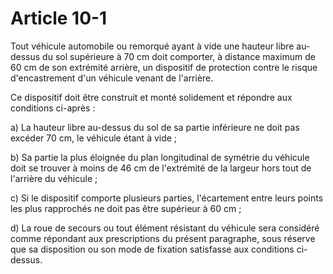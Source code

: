 # Article 10-1

Tout véhicule automobile ou remorqué ayant à vide une hauteur libre au-dessus du sol supérieure à 70 cm doit comporter, à distance maximum de 60 cm de son extrémité arrière, un dispositif de protection contre le risque d'encastrement d'un véhicule venant de l'arrière.

Ce dispositif doit être construit et monté solidement et répondre aux conditions ci-après :

a) La hauteur libre au-dessus du sol de sa partie inférieure ne doit pas excéder 70 cm, le véhicule étant à vide ;

b) Sa partie la plus éloignée du plan longitudinal de symétrie du véhicule doit se trouver à moins de 46 cm de l'extrémité de la largeur hors tout de l'arrière du véhicule ;

c) Si le dispositif comporte plusieurs parties, l'écartement entre leurs points les plus rapprochés ne doit pas être supérieur à 60 cm ;

d) La roue de secours ou tout élément résistant du véhicule sera considéré comme répondant aux prescriptions du présent paragraphe, sous réserve que sa disposition ou son mode de fixation satisfasse aux conditions ci-dessus.
